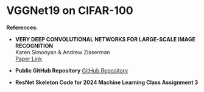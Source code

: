# VGGNet19 on CIFAR-100

**References:**

- **VERY DEEP CONVOLUTIONAL NETWORKS FOR LARGE-SCALE IMAGE RECOGNITION**  
  Karen Simonyan & Andrew Zisserman  
  [Paper Link](https://arxiv.org/abs/1409.1556)

- **Public GitHub Repository**
  [GitHub Repository](https://github.com/weiaicunzai/pytorch-cifar100/blob/master/models/vgg.py#L22)

- **ResNet Skeleton Code for 2024 Machine Learning Class Assignment 3**  